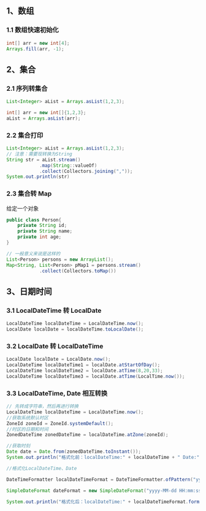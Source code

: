 ## 1、数组

### 1.1 数组快速初始化
```java
int[] arr = new int[4];
Arrays.fill(arr, -1);
```



## 2、集合

### 2.1 序列转集合
```java
List<Integer> aList = Arrays.asList(1,2,3);

int[] arr = new int[]{1,2,3};
aList = Arrays.asList(arr);
```

### 2.2 集合打印

```java
List<Integer> aList = Arrays.asList(1,2,3);
// 注意：需要现转换为String
String str = aList.stream()
			.map(String::valueOf)
			.collect(Collectors.joining(","));
System.out.println(str)
```

### 2.3 集合转 Map

给定一个对象

```java
public class Person{
	private String id;
	private String name;
	private int age;
}
```

```java
// 一般意义来说是这样的
List<Person> persons = new ArrayList();
Map<String, List<Person> pMap1 = persons.stream()
			.collect(Collectors.toMap())
```

## 3、日期时间

### 3.1 LocalDateTime 转 LocalDate
  
```java
LocalDateTime localDateTime = LocalDateTime.now();
LocalDate localDate = localDateTime.toLocalDate();
```


### 3.2 LocalDate 转 LocalDateTime

```java
LocalDate localDate = LocalDate.now();
LocalDateTime localDateTime1 = localDate.atStartOfDay();
LocalDateTime localDateTime2 = localDate.atTime(8,20,33);
LocalDateTime localDateTime3 = localDate.atTime(LocalTime.now());
```


### 3.3 LocalDateTime, Date 相互转换

```java
// 先转成字符串，然后再进行转换
LocalDateTime localDateTime = LocalDateTime.now();
//获取系统默认时区
ZoneId zoneId = ZoneId.systemDefault();
//时区的日期和时间
ZonedDateTime zonedDateTime = localDateTime.atZone(zoneId);

//获取时刻
Date date = Date.from(zonedDateTime.toInstant());
System.out.println("格式化前：localDateTime:" + localDateTime + " Date:" + date);

//格式化LocalDateTime、Date

DateTimeFormatter localDateTimeFormat = DateTimeFormatter.ofPattern("yyyy-MM-dd HH:mm:ss");

SimpleDateFormat dateFormat = new SimpleDateFormat("yyyy-MM-dd HH:mm:ss");

System.out.println("格式化后：localDateTime:" + localDateTimeFormat.format(localDateTime) + " Date:" + dateFormat.format(date));
```
